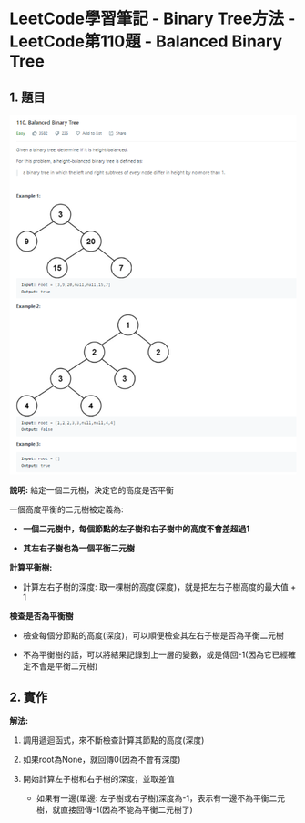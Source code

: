 # LeetCode學習筆記 - Binary Tree方法 - LeetCode第110題 - Balanced Binary Tree



## 1. 題目



![image1](images\image1.PNG)





**說明:** 給定一個二元樹，決定它的高度是否平衡



一個高度平衡的二元樹被定義為:

+ **一個二元樹中，每個節點的左子樹和右子樹中的高度不會差超過1**

+ **其左右子樹也為一個平衡二元樹**



**計算平衡樹:**

+ 計算左右子樹的深度: 取一棵樹的高度(深度)，就是把左右子樹高度的最大值 + 1



**檢查是否為平衡樹**

+ 檢查每個分節點的高度(深度)，可以順便檢查其左右子樹是否為平衡二元樹

+ 不為平衡樹的話，可以將結果記錄到上一層的變數，或是傳回-1(因為它已經確定不會是平衡二元樹)





## 2. 實作



**解法:**

1. 調用遞迴函式，來不斷檢查計算其節點的高度(深度)

2. 如果root為None，就回傳0(因為不會有深度)

3. 開始計算左子樹和右子樹的深度，並取差值
   + 如果有一邊(單邊: 左子樹或右子樹)深度為-1，表示有一邊不為平衡二元樹，就直接回傳-1(因為不能為平衡二元樹了)



